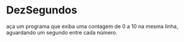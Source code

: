 # DezSegundos
aça um programa que exiba uma contagem de 0 a 10 na mesma linha, aguardando um segundo entre cada número.
